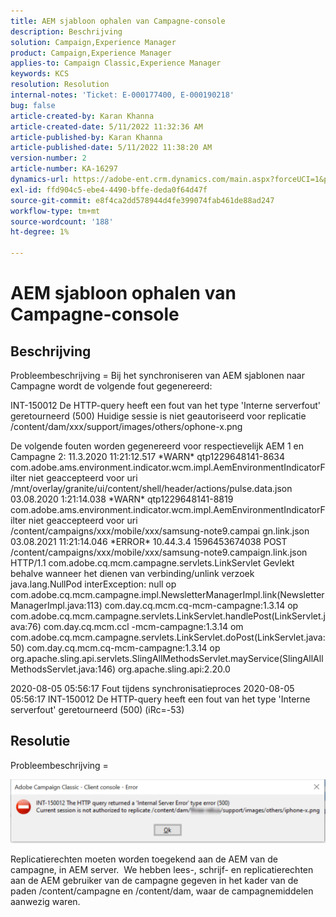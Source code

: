 ```yaml
---
title: AEM sjabloon ophalen van Campagne-console
description: Beschrijving
solution: Campaign,Experience Manager
product: Campaign,Experience Manager
applies-to: Campaign Classic,Experience Manager
keywords: KCS
resolution: Resolution
internal-notes: 'Ticket: E-000177400, E-000190218'
bug: false
article-created-by: Karan Khanna
article-created-date: 5/11/2022 11:32:36 AM
article-published-by: Karan Khanna
article-published-date: 5/11/2022 11:38:20 AM
version-number: 2
article-number: KA-16297
dynamics-url: https://adobe-ent.crm.dynamics.com/main.aspx?forceUCI=1&pagetype=entityrecord&etn=knowledgearticle&id=4a2fcd0a-1ed1-ec11-a7b5-00224809c556
exl-id: ffd904c5-ebe4-4490-bffe-deda0f64d47f
source-git-commit: e8f4ca2dd578944d4fe399074fab461de88ad247
workflow-type: tm+mt
source-wordcount: '188'
ht-degree: 1%

---
```


# AEM sjabloon ophalen van Campagne-console

## Beschrijving


Probleembeschrijving = Bij het synchroniseren van AEM sjablonen naar Campagne wordt de volgende fout gegenereerd:

INT-150012 De HTTP-query heeft een fout van het type &#39;Interne serverfout&#39; geretourneerd (500) Huidige sessie is niet geautoriseerd voor replicatie /content/dam/xxx/support/images/others/ophone-x.png

De volgende fouten worden gegenereerd voor respectievelijk AEM 1 en Campagne 2: 11.3.2020 11:21:12.517 \*WARN\* qtp1229648141-8634 com.adobe.ams.environment.indicator.wcm.impl.AemEnvironmentIndicatorFilter niet geaccepteerd voor uri /mnt/overlay/granite/ui/content/shell/header/actions/pulse.data.json 03.08.2020 1:21:14.038 \*WARN\* qtp1229648141-8819 com.adobe.ams.environment.indicator.wcm.impl.AemEnvironmentIndicatorFilter niet geaccepteerd voor uri /content/campaigns/xxx/mobile/xxx/samsung-note9.campai gn.link.json 03.08.2021 11:21:14.046 \*ERROR\* 10.44.3.4 1596453674038 POST /content/campaigns/xxx/mobile/xxx/samsung-note9.campaign.link.json HTTP/1.1 com.adobe.cq.mcm.campagne.servlets.LinkServlet Gevlekt behalve wanneer het dienen van verbinding/unlink verzoek java.lang.NullPod interException: null op com.adobe.cq.mcm.campagne.impl.NewsletterManagerImpl.link(NewsletterManagerImpl.java:113) com.day.cq.mcm.cq-mcm-campagne:1.3.14 op com.adobe.cq.mcm.campagne.servlets.LinkServlet.handlePost(LinkServlet.java:76) com.day.cq.mcm.ccl -mcm-campagne:1.3.14 om com.adobe.cq.mcm.campagne.servlets.LinkServlet.doPost(LinkServlet.java:50) com.day.cq.mcm.cq-mcm-campagne:1.3.14 op org.apache.sling.api.servlets.SlingAllMethodsServlet.mayService(SlingAllAll MethodsServlet.java:146) org.apache.sling.api:2.20.0

2020-08-05 05:56:17 Fout tijdens synchronisatieproces 2020-08-05 05:56:17 INT-150012 De HTTP-query heeft een fout van het type &#39;Interne serverfout&#39; geretourneerd (500) (iRc=-53)


## Resolutie


Probleembeschrijving =



![](assets/3da0dec6-1ed1-ec11-a7b5-00224809c556.png)



Replicatierechten moeten worden toegekend aan de AEM van de campagne, in AEM server.  We hebben lees-, schrijf- en replicatierechten aan de AEM gebruiker van de campagne gegeven in het kader van de paden /content/campagne en /content/dam, waar de campagnemiddelen aanwezig waren.
